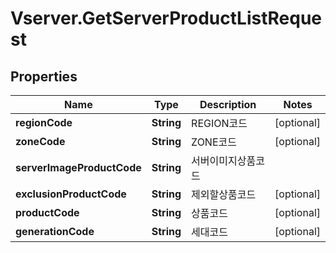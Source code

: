 # Vserver.GetServerProductListRequest

## Properties
Name | Type | Description | Notes
------------ | ------------- | ------------- | -------------
**regionCode** | **String** | REGION코드 | [optional] 
**zoneCode** | **String** | ZONE코드 | [optional] 
**serverImageProductCode** | **String** | 서버이미지상품코드 | 
**exclusionProductCode** | **String** | 제외할상품코드 | [optional] 
**productCode** | **String** | 상품코드 | [optional] 
**generationCode** | **String** | 세대코드 | [optional] 


